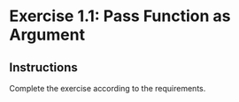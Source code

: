 # Exercise 1.1: Pass Function as Argument

## Instructions

Complete the exercise according to the requirements.
